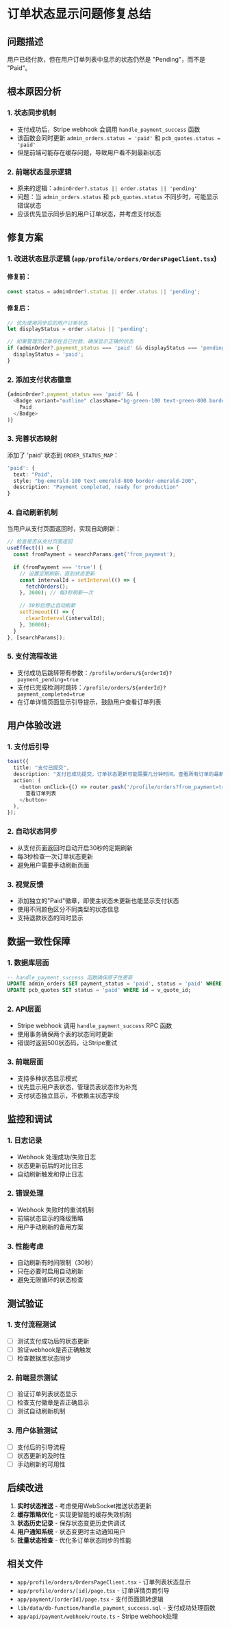 # 订单状态显示问题修复总结

## 问题描述
用户已经付款，但在用户订单列表中显示的状态仍然是 "Pending"，而不是 "Paid"。

## 根本原因分析

### 1. 状态同步机制
- 支付成功后，Stripe webhook 会调用 `handle_payment_success` 函数
- 该函数会同时更新 `admin_orders.status = 'paid'` 和 `pcb_quotes.status = 'paid'`
- 但是前端可能存在缓存问题，导致用户看不到最新状态

### 2. 前端状态显示逻辑
- 原来的逻辑：`adminOrder?.status || order.status || 'pending'`
- 问题：当 `admin_orders.status` 和 `pcb_quotes.status` 不同步时，可能显示错误状态
- 应该优先显示同步后的用户订单状态，并考虑支付状态

## 修复方案

### 1. 改进状态显示逻辑 (`app/profile/orders/OrdersPageClient.tsx`)

#### 修复前：
```typescript
const status = adminOrder?.status || order.status || 'pending';
```

#### 修复后：
```typescript
// 优先使用同步后的用户订单状态
let displayStatus = order.status || 'pending';

// 如果管理员订单存在且已付款，确保显示正确的状态
if (adminOrder?.payment_status === 'paid' && displayStatus === 'pending') {
  displayStatus = 'paid';
}
```

### 2. 添加支付状态徽章
```typescript
{adminOrder?.payment_status === 'paid' && (
  <Badge variant="outline" className="bg-green-100 text-green-800 border-green-200 text-xs">
    Paid
  </Badge>
)}
```

### 3. 完善状态映射
添加了 'paid' 状态到 `ORDER_STATUS_MAP`：
```typescript
'paid': { 
  text: "Paid", 
  style: "bg-emerald-100 text-emerald-800 border-emerald-200", 
  description: "Payment completed, ready for production" 
}
```

### 4. 自动刷新机制
当用户从支付页面返回时，实现自动刷新：

```typescript
// 检查是否从支付页面返回
useEffect(() => {
  const fromPayment = searchParams.get('from_payment');
  
  if (fromPayment === 'true') {
    // 设置定期刷新，直到状态更新
    const intervalId = setInterval(() => {
      fetchOrders();
    }, 3000); // 每3秒刷新一次
    
    // 30秒后停止自动刷新
    setTimeout(() => {
      clearInterval(intervalId);
    }, 30000);
  }
}, [searchParams]);
```

### 5. 支付流程改进
- 支付成功后跳转带有参数：`/profile/orders/${orderId}?payment_pending=true`
- 支付已完成检测时跳转：`/profile/orders/${orderId}?payment_completed=true`
- 在订单详情页面显示引导提示，鼓励用户查看订单列表

## 用户体验改进

### 1. 支付后引导
```typescript
toast({
  title: "支付已提交",
  description: "支付已成功提交，订单状态更新可能需要几分钟时间。查看所有订单的最新状态，请前往订单列表。",
  action: (
    <button onClick={() => router.push('/profile/orders?from_payment=true')}>
      查看订单列表
    </button>
  ),
});
```

### 2. 自动状态同步
- 从支付页面返回时自动开启30秒的定期刷新
- 每3秒检查一次订单状态更新
- 避免用户需要手动刷新页面

### 3. 视觉反馈
- 添加独立的"Paid"徽章，即使主状态未更新也能显示支付状态
- 使用不同颜色区分不同类型的状态信息
- 支持退款状态的同时显示

## 数据一致性保障

### 1. 数据库层面
```sql
-- handle_payment_success 函数确保原子性更新
UPDATE admin_orders SET payment_status = 'paid', status = 'paid' WHERE id = v_admin_order_id;
UPDATE pcb_quotes SET status = 'paid' WHERE id = v_quote_id;
```

### 2. API层面
- Stripe webhook 调用 `handle_payment_success` RPC 函数
- 使用事务确保两个表的状态同时更新
- 错误时返回500状态码，让Stripe重试

### 3. 前端层面
- 支持多种状态显示模式
- 优先显示用户表状态，管理员表状态作为补充
- 支付状态独立显示，不依赖主状态字段

## 监控和调试

### 1. 日志记录
- Webhook 处理成功/失败日志
- 状态更新前后的对比日志
- 自动刷新触发和停止日志

### 2. 错误处理
- Webhook 失败时的重试机制
- 前端状态显示的降级策略
- 用户手动刷新的备用方案

### 3. 性能考虑
- 自动刷新有时间限制（30秒）
- 只在必要时启用自动刷新
- 避免无限循环的状态检查

## 测试验证

### 1. 支付流程测试
- [ ] 测试支付成功后的状态更新
- [ ] 验证webhook是否正确触发
- [ ] 检查数据库状态同步

### 2. 前端显示测试
- [ ] 验证订单列表状态显示
- [ ] 检查支付徽章是否正确显示
- [ ] 测试自动刷新机制

### 3. 用户体验测试
- [ ] 支付后的引导流程
- [ ] 状态更新的及时性
- [ ] 手动刷新的可用性

## 后续改进

1. **实时状态推送** - 考虑使用WebSocket推送状态更新
2. **缓存策略优化** - 实现更智能的缓存失效机制
3. **状态历史记录** - 保存状态变更历史供调试
4. **用户通知系统** - 状态变更时主动通知用户
5. **批量状态检查** - 优化多订单状态同步的性能

## 相关文件

- `app/profile/orders/OrdersPageClient.tsx` - 订单列表状态显示
- `app/profile/orders/[id]/page.tsx` - 订单详情页面引导
- `app/payment/[orderId]/page.tsx` - 支付页面跳转逻辑
- `lib/data/db-function/handle_payment_success.sql` - 支付成功处理函数
- `app/api/payment/webhook/route.ts` - Stripe webhook处理 
